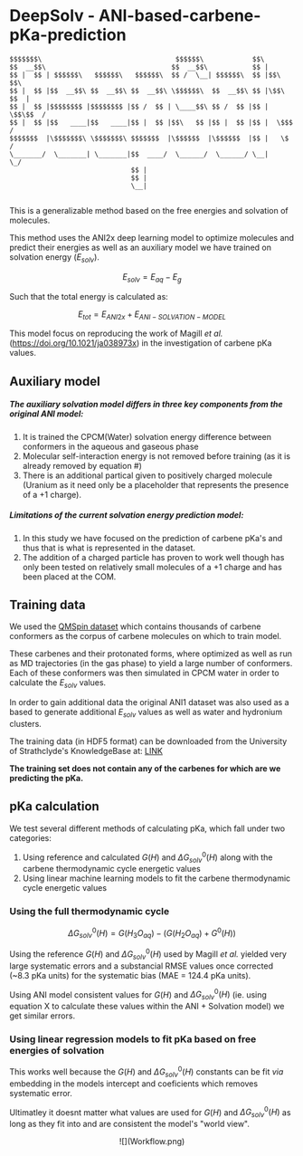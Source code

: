 # DeepSolv - ANI-based-carbene-pKa-prediction

```
$$$$$$$\                                 $$$$$$\            $$\            
$$  __$$\                               $$  __$$\           $$ |           
$$ |  $$ | $$$$$$\   $$$$$$\   $$$$$$\  $$ /  \__| $$$$$$\  $$ |$$\    $$\ 
$$ |  $$ |$$  __$$\ $$  __$$\ $$  __$$\ \$$$$$$\  $$  __$$\ $$ |\$$\  $$  |
$$ |  $$ |$$$$$$$$ |$$$$$$$$ |$$ /  $$ | \____$$\ $$ /  $$ |$$ | \$$\$$  / 
$$ |  $$ |$$   ____|$$   ____|$$ |  $$ |$$\   $$ |$$ |  $$ |$$ |  \$$$  /  
$$$$$$$  |\$$$$$$$\ \$$$$$$$\ $$$$$$$  |\$$$$$$  |\$$$$$$  |$$ |   \$  /   
\_______/  \_______| \_______|$$  ____/  \______/  \______/ \__|    \_/    
                              $$ |                                         
                              $$ |                                         
                              \__|                                         


```





This is a generalizable method based on the free energies and solvation of molecules.

This method uses the ANI2x deep learning model to optimize molecules and predict their energies as well as an auxiliary model we have trained on solvation energy ($E_{solv}$).

$$ E_{solv} = E_{aq} - E_{g} $$

Such that the total energy is calculated as:

$$ E_{tot} = E_{ANI2x} + E_{ANI-SOLVATION-MODEL} $$

This model focus on reproducing the work of Magill *et al.* (https://doi.org/10.1021/ja038973x) in the investigation of carbene pKa values.

## Auxiliary model
##### The auxiliary solvation model differs in three key components from the original ANI model:
1. It is trained the CPCM(Water) solvation energy difference between conformers in the aqueous and gaseous phase
2. Molecular self-interaction energy is not removed before training (as it is already removed by equation #)
3. There is an additional partical given to positively charged molecule (Uranium as it need only be a placeholder that represents the presence of a +1 charge).



##### Limitations of the current solvation energy prediction model:
1. In this study we have focused on the prediction of carbene pKa's and thus that is what is represented in the dataset.
2. The addition of a charged particle has proven to work well though has only been tested on relatively small molecules of a +1 charge and has been placed at the COM.


## Training data
We used the [QMSpin dataset](https://archive.materialscloud.org/record/2020.0051/v1) which contains thousands of carbene conformers as the corpus of carbene molecules on which to train model.

These carbenes and their protonated forms, where optimized as well as run as MD trajectories (in the gas phase) to yield a large number of conformers. Each of these conformers was then simulated in CPCM water in order to calculate the $E_{solv}$ values.

In order to gain additional data the original ANI1 dataset was also used as a based to generate additional $E_{solv}$ values as well as water and hydronium clusters.

The training data (in HDF5 format) can be downloaded from the University of Strathclyde's KnowledgeBase at: [LINK](http://)

**The training set does not contain any of the carbenes for which are we predicting the pKa.**

## pKa calculation
We test several different methods of calculating pKa, which fall under two categories:
1. Using reference and calculated $G(H)$ and $\Delta G^{0}_{solv}(H)$ along with the carbene thermodynamic cycle energetic values
2. Using linear machine learning models to fit the carbene thermodynamic cycle energetic values

### Using the full thermodynamic cycle
```math
\Delta G^{0}_{solv}(H) = G(H_{3}O_{aq}) - ( G(H_{2}O_{aq}) + G^{0}(H))
```

Using the reference $G(H)$ and $\Delta G^{0}_{solv}(H)$ used by Magill *et al.* yielded very large systematic errors and a substancial RMSE values once corrected (~8.3 pKa units) for the systematic bias (MAE = 124.4 pKa units).

Using ANI model consistent values for $G(H)$ and $\Delta G^{0}_{solv}(H)$ (ie. using equation X to calculate these values within the ANI + Solvation model) we get similar errors.


### Using linear regression models to fit pKa based on free energies of solvation

This works well because the $G(H)$ and $\Delta G^{0}_{solv}(H)$ constants can be fit *via* embedding in the models intercept and coeficients which removes systematic error.

Ultimatley it doesnt matter what values are used for $G(H)$ and $\Delta G^{0}_{solv}(H)$ as long as they fit into and are consistent the model's "world view".

<p style="text-align: center;">![](Workflow.png)
</p>




